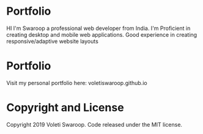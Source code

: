 # Portfolio
HI I'm Swaroop a professional web developer from India. I'm Proficient in creating desktop and mobile web applications. Good experience in creating responsive/adaptive website layouts

# Portfolio
Visit my personal portfolio here: voletiswaroop.github.io

# Copyright and License
Copyright 2019 Voleti Swaroop. Code released under the MIT license.
